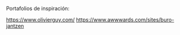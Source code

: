 Portafolios de inspiración:

https://www.olivierguy.com/
https://www.awwwards.com/sites/buro-jantzen

